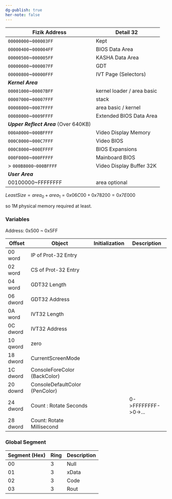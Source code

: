 ```yaml
---
dg-publish: true
her-note: false
---
```



| Fizik Address                         | Detail 32                  |
| ------------------------------------- | -------------------------- |
| `00000000`~`000003FF`                 | Kept                       |
| `00000400`~`000004FF`                 | BIOS Data Area             |
| `00000500`~`000005FF`                 | KASHA Data Area            |
| `00000600`~`000007FF`                 | GDT                        |
| `00000800`~`00000FFF`                 | IVT Page (Selectors)       |
| ***Kernel Area***                     |                            |
| `00001000`~`00007BFF`                 | kernel loader / area basic |
| `00007000`~`00007FFF`                 | stack                      |
| `00008000`~`0007FFFF`                 | area basic / kernel        |
| `00080000`~`0009FFFF`                 | Extended BIOS Data Area    |
| ***Upper Reflect Area*** (Over 640KB) |                            |
| `000A0000`~`000BFFFF`                 | Video Display Memory       |
| `000C0000`~`000C7FFF`                 | Video BIOS                 |
| `000C8000`~`000EFFFF`                 | BIOS Expansions            |
| `000F0000`~`000FFFFF`                 | Mainboard BIOS             |
| > `000B8000~000BFFFF`                 | Video Display Buffer 32K   |
| ***User Area***                       |                            |
| 00100000~FFFFFFFF                     | area optional              |

$Least Size = area_0 + area_1 = 0x06C00 + 0x78200 = 0x7E000$

so 1M physical memory required at least.  

### Variables

Address: 0x500 ~ 0x5FF

| Offset   | Object                         | Initialization | Description              |
| -------- | ------------------------------ | -------------- | ------------------------ |
| 00 word  | IP of Prot-32 Entry            |                |                          |
| 02 word  | CS of Prot-32 Entry            |                |                          |
| 04 word  | GDT32 Length                   |                |                          |
| 06 dword | GDT32 Address                  |                |                          |
| 0A word  | IVT32 Length                   |                |                          |
| 0C dword | IVT32 Address                  |                |                          |
| 10 qword | zero                           |                |                          |
| 18 dword | CurrentScreenMode              |                |                          |
| 1C dword | ConsoleForeColor (BackColor)   |                |                          |
| 20 dowrd | ConsoleDefaultColor (PenColor) |                |                          |
| 24 dword | Count : Rotate Seconds         |                | 0->FFFFFFFF->0->...      |
| 28 dword | Count: Rotate Millisecond      |                |                          |


### Global Segment

| Segment (Hex) | Ring | Description |
| ------------- | ---- | ----------- |
| 00            | 3    | Null        |
| 01            | 3    | xData       |
| 02            | 3    | Code        |
| 03            | 3    | Rout        |



